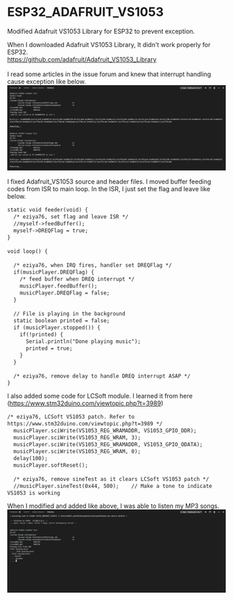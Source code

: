 # ESP32_ADAFRUIT_VS1053
Modified Adafruit VS1053 Library for ESP32 to prevent exception.

When I downloaded Adafruit VS1053 Library, It didn't work properly for ESP32.<br>
https://github.com/adafruit/Adafruit_VS1053_Library<br>
<br>
I read some articles in the issue forum and knew that interrupt handling cause exception like below.<br>
![exception](./exception1.JPG)<br>

I fixed Adafruit_VS1053 source and header files. 
I moved buffer feeding codes from ISR to main loop.
In the ISR, I just set the flag and leave like below.

```
static void feeder(void) {  
  /* eziya76, set flag and leave ISR */
  //myself->feedBuffer();
  myself->DREQFlag = true;
}

void loop() {
    
  /* eziya76, when IRQ fires, handler set DREQFlag */
  if(musicPlayer.DREQFlag) {
    /* feed buffer when DREQ interrupt */
    musicPlayer.feedBuffer();
    musicPlayer.DREQFlag = false;
  }

  // File is playing in the background
  static boolean printed = false;
  if (musicPlayer.stopped()) {
    if(!printed) {
      Serial.println("Done playing music");    
      printed = true;
    }    
  }
  
  /* eziya76, remove delay to handle DREQ interrupt ASAP */
}

```

I also added some code for LCSoft module. 
I learned it from here (https://www.stm32duino.com/viewtopic.php?t=3989)<br>

```
/* eziya76, LCSoft VS1053 patch. Refer to https://www.stm32duino.com/viewtopic.php?t=3989 */
  musicPlayer.sciWrite(VS1053_REG_WRAMADDR, VS1053_GPIO_DDR);
  musicPlayer.sciWrite(VS1053_REG_WRAM, 3);
  musicPlayer.sciWrite(VS1053_REG_WRAMADDR, VS1053_GPIO_ODATA);
  musicPlayer.sciWrite(VS1053_REG_WRAM, 0);
  delay(100);
  musicPlayer.softReset();

  /* eziya76, remove sineTest as it clears LCSoft VS1053 patch */
  //musicPlayer.sineTest(0x44, 500);    // Make a tone to indicate VS1053 is working
```

When I modified and added like above, I was able to listen my MP3 songs.
![fixed](./fixed.JPG)<br>
